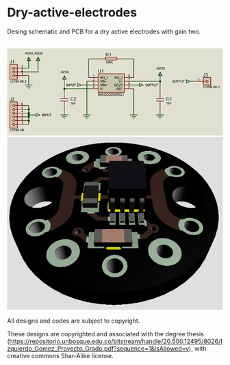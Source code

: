 # Dry-active-electrodes
Desing schematic and PCB for a dry active electrodes with gain two.

<br>

 <div align='center'>
 <img src="/images/Schematic.png" alt="Schematic of dry active electrode for EEG acquisition"/>
  <img src="/images/3D model.png" alt="3D model of dry active electrode for EEG acquisition"/>
 </div>


All designs and codes are subject to copyright.

These designs are copyrighted and associated with the degree thesis (https://repositorio.unbosque.edu.co/bitstream/handle/20.500.12495/8026/Izquierdo_Gomez_Proyecto_Grado.pdf?sequence=1&isAllowed=y), with creative commons Shar-Alike license.
